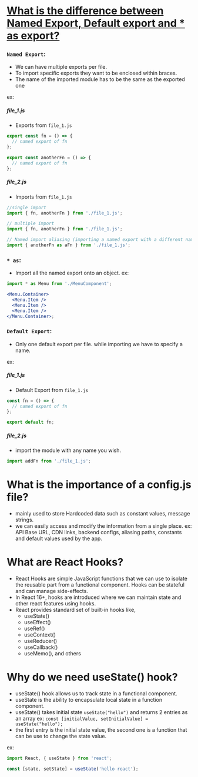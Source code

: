 # [What is the difference between Named Export, Default export and \* as export?](https://medium.com/@etherealm/named-export-vs-default-export-in-es6-affb483a0910)

### `Named Export`:

- We can have multiple exports per file.
- To import specific exports they want to be enclosed within braces.
- The name of the imported module has to be the same as the exported one

ex:

##### file_1.js

- Exports from `file_1.js`

```js
export const fn = () => {
  // named export of fn
};

export const anotherFn = () => {
  // named export of fn
};
```

##### file_2.js

- Imports from `file_1.js`

```js
//single import
import { fn, anotherFn } from './file_1.js';

// multiple import
import { fn, anotherFn } from './file_1.js';

// Named import aliasing (importing a named export with a different name using `as` keyword)
import { anotherFn as aFn } from './file_1.js';
```

### `* as`:

- Import all the named export onto an object.
  ex:

```jsx
import * as Menu from './MenuComponent';

<Menu.Container>
  <Menu.Item />
  <Menu.Item />
  <Menu.Item />
</Menu.Container>;
```

### `Default Export`:

- Only one default export per file. while importing we have to specify a name.

ex:

##### file_1.js

- Default Export from `file_1.js`

```js
const fn = () => {
  // named export of fn
};

export default fn;
```

##### file_2.js

- import the module with any name you wish.

```js
import addFn from './file_1.js';
```

# What is the importance of a config.js file?

- mainly used to store Hardcoded data such as constant values, message strings.
- we can easily access and modify the information from a single place.
  ex: API Base URL, CDN links, backend configs, aliasing paths, constants and default values used by the app.

# What are React Hooks?

- React Hooks are simple JavaScript functions that we can use to isolate the reusable part from a functional component. Hooks can be stateful and can manage side-effects.
- In React 16+, hooks are introduced where we can maintain state and other react features using hooks.
- React provides standard set of built-in hooks like,
  - useState()
  - useEffect()
  - useRef()
  - useContext()
  - useReducer()
  - useCallback()
  - useMemo(), and others

# Why do we need useState() hook?

- useState() hook allows us to track state in a functional component.
- useState is the ability to encapsulate local state in a function component.
- useState() takes initial state `useState("hello")` and returns 2 entries as an array
  ex: `const [initialValue, setInitialValue] = useState("hello");`
- the first entry is the initial state value, the second one is a function that can be use to change the state value.

ex:

```js
import React, { useState } from 'react';

const [state, setState] = useState('hello react');
```

